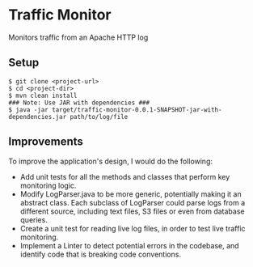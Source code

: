 # Traffic Monitor

Monitors traffic from an Apache HTTP log

## Setup
```
$ git clone <project-url>
$ cd <project-dir>
$ mvn clean install
### Note: Use JAR with dependencies ###
$ java -jar target/traffic-monitor-0.0.1-SNAPSHOT-jar-with-dependencies.jar path/to/log/file
```

## Improvements
To improve the application's design, I would do the following:
- Add unit tests for all the methods and classes that perform key monitoring logic.
- Modify LogParser.java to be more generic, potentially making it an abstract class. Each subclass of LogParser could parse logs from a different source, including text files, S3 files or even from database queries.
- Create a unit test for reading live log files, in order to test live traffic monitoring.
- Implement a Linter to detect potential errors in the codebase, and identify code that is breaking code conventions.
